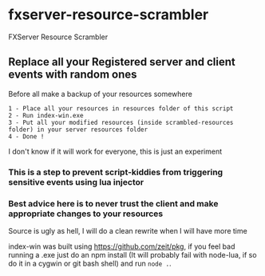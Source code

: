 # fxserver-resource-scrambler
FXServer Resource Scrambler

## Replace all your Registered server and client events with random ones

Before all make a backup of your resources somewhere

```
1 - Place all your resources in resources folder of this script
2 - Run index-win.exe
3 - Put all your modified resources (inside scrambled-resources folder) in your server resources folder
4 - Done !
```

I don't know if it will work for everyone, this is just an experiment

### This is a step to prevent script-kiddies from triggering sensitive events using lua injector
### Best advice here is to never trust the client and make appropriate changes to your resources

Source is ugly as hell, I will do a clean rewrite when I will have more time

index-win was built using https://github.com/zeit/pkg, if you feel bad running a .exe just do an npm install (It will probably fail with node-lua, if so do it in a cygwin or git bash shell) and run ```node .```.
